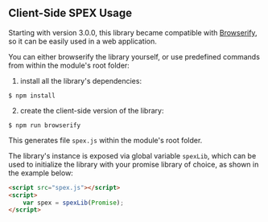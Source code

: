 ## Client-Side SPEX Usage

Starting with version 3.0.0, this library became compatible with [Browserify],
so it can be easily used in a web application.

You can either browserify the library yourself, or use predefined commands
from within the module's root folder:

1. install all the library's dependencies:
```
$ npm install
```
2. create the client-side version of the library: 
```
$ npm run browserify
```
This generates file `spex.js` within the module's root folder.

The library's instance is exposed via global variable `spexLib`, which can be used to
initialize the library with your promise library of choice, as shown in the example below:
 
```html
<script src="spex.js"></script>
<script>
    var spex = spexLib(Promise);
</script>
```

[Browserify]:https://github.com/substack/node-browserify
